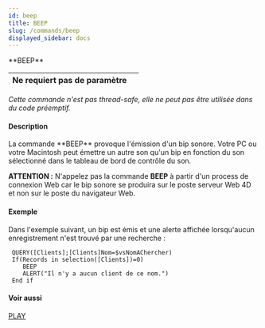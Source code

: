 ```yaml
---
id: beep
title: BEEP
slug: /commands/beep
displayed_sidebar: docs
---
```


<!--REF #_command_.BEEP.Syntax-->**BEEP**<!-- END REF-->
<!--REF #_command_.BEEP.Params-->
| Ne requiert pas de paramètre |  |
| --- | --- |

<!-- END REF-->

*Cette commande n'est pas thread-safe, elle ne peut pas être utilisée dans du code préemptif.*


#### Description 

<!--REF #_command_.BEEP.Summary-->La commande **BEEP** provoque l'émission d'un bip sonore.<!-- END REF--> Votre PC ou votre Macintosh peut émettre un autre son qu'un bip en fonction du son sélectionné dans le tableau de bord de contrôle du son.

**ATTENTION :** N'appelez pas la commande **BEEP** à partir d'un process de connexion Web car le bip sonore se produira sur le poste serveur Web 4D et non sur le poste du navigateur Web. 

#### Exemple 

Dans l'exemple suivant, un bip est émis et une alerte affichée lorsqu'aucun enregistrement n'est trouvé par une recherche :

```4d
 QUERY([Clients];[Clients]Nom=$vsNomAChercher)
 If(Records in selection([Clients])=0)
    BEEP
    ALERT("Il n'y a aucun client de ce nom.")
 End if
```

#### Voir aussi 

[PLAY](play.md)  